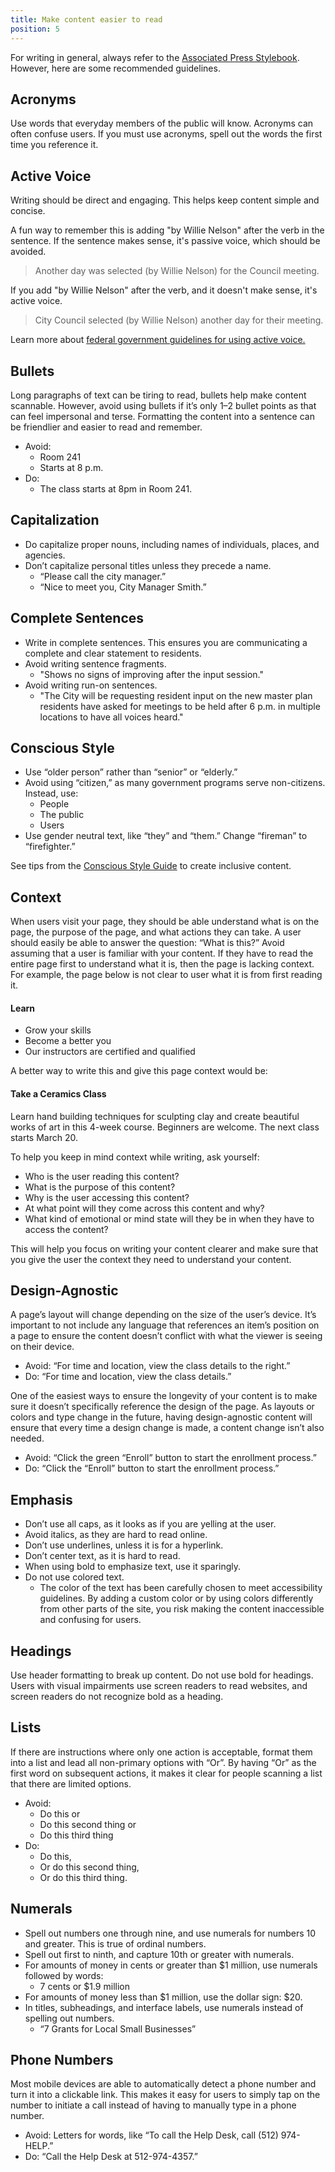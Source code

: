 ```yaml
---
title: Make content easier to read
position: 5
---
```

For writing in general, always refer to the [Associated Press Stylebook](https://www.apstylebook.com/). However, here are some recommended guidelines.

## Acronyms
Use words that everyday members of the public will know. Acronyms can often confuse users. If you must use acronyms, spell out the words the first time you reference it.

## Active Voice
Writing should be direct and engaging. This helps keep content simple and concise.

A fun way to remember this is adding "by Willie Nelson" after the verb in the sentence. If the sentence makes sense, it's passive voice, which should be avoided.

> Another day was selected (by Willie Nelson) for the Council meeting.

If you add "by Willie Nelson" after the verb, and it doesn't make sense, it's active voice.
> City Council selected (by Willie Nelson) another day for their meeting.

Learn more about [federal government guidelines for using active voice.](http://www.plainlanguage.gov/howto/guidelines/FederalPLGuidelines/writeActive.cfm)

## Bullets
Long paragraphs of text can be tiring to read, bullets help make content scannable. However, avoid using bullets if it’s only 1–2 bullet points as that can feel impersonal and terse. Formatting the content into a sentence can be friendlier and easier to read and remember.
* Avoid:
   * Room 241
   * Starts at 8 p.m.
* Do:
   * The class starts at 8pm in Room 241.

## Capitalization
* Do capitalize proper nouns, including names of individuals, places, and agencies.
* Don’t capitalize personal titles unless they precede a name.
    * “Please call the city manager.”
    * “Nice to meet you, City Manager Smith.”
    
## Complete Sentences
* Write in complete sentences. This ensures you are communicating a complete and clear statement to residents.
* Avoid writing sentence fragments.
    * "Shows no signs of improving after the input session."
* Avoid writing run-on sentences.
    * "The City will be requesting resident input on the new master plan residents have asked for meetings to be held after 6 p.m. in multiple locations to have all voices heard."

## Conscious Style
* Use “older person” rather than “senior” or “elderly.”
* Avoid using “citizen,” as many government programs serve non-citizens. Instead, use:
   * People
   * The public
   * Users
* Use gender neutral text, like “they” and “them.” Change “fireman” to “firefighter.”

See tips from the [Conscious Style Guide](http://consciousstyleguide.com/) to create inclusive content.

## Context
When users visit your page, they should be able understand what is on the page, the purpose of the page, and what actions they can take. A user should easily be able to answer the question: “What is this?” Avoid assuming that a user is familiar with your content. If they have to read the entire page first to understand what it is, then the page is lacking context. For example, the page below is not clear to user what it is from first reading it.

#### Learn
* Grow your skills
* Become a better you
* Our instructors are certified and qualified

A better way to write this and give this page context would be:

#### Take a Ceramics Class
Learn hand building techniques for sculpting clay and create beautiful works of art in this 4-week course. Beginners are welcome. The next class starts March 20. 

To help you keep in mind context while writing, ask yourself:
* Who is the user reading this content?
* What is the purpose of this content? 
* Why is the user accessing this content?
* At what point will they come across this content and why? 
* What kind of emotional or mind state will they be in when they have to access the content? 

This will help you focus on writing your content clearer and make sure that you give the user the context they need to understand your content. 

## Design-Agnostic
A page’s layout will change depending on the size of the user’s device. It’s important to not include any language that references an item’s position on a page to ensure the content doesn’t conflict with what the viewer is seeing on their device.
* Avoid: “For time and location, view the class details to the right.”
* Do: “For time and location, view the class details.”

One of the easiest ways to ensure the longevity of your content is to make sure it doesn’t specifically reference the design of the page. As layouts or colors and type change in the future, having design-agnostic content will ensure that every time a design change is made, a content change isn’t also needed.
* Avoid: “Click the green “Enroll” button to start the enrollment process.”
* Do: “Click the “Enroll” button to start the enrollment process.”

## Emphasis
* Don’t use all caps, as it looks as if you are yelling at the user.
* Avoid italics, as they are hard to read online.
* Don’t use underlines, unless it is for a hyperlink.
* Don’t center text, as it is hard to read.
* When using bold to emphasize text, use it sparingly.
* Do not use colored text.
   * The color of the text has been carefully chosen to meet accessibility guidelines. By adding a custom color or by using colors differently from other parts of the site, you risk making the content inaccessible and confusing for users.

## Headings
Use header formatting to break up content. Do not use bold for headings. Users with visual impairments use screen readers to read websites, and screen readers do not recognize bold as a heading.

## Lists
If there are instructions where only one action is acceptable, format them into a list and lead all non-primary options with “Or”. By having “Or” as the first word on subsequent actions, it makes it clear for people scanning a list that there are limited options.
* Avoid:
   * Do this or
   * Do this second thing or
   * Do this third thing
* Do:
   * Do this,
   * Or do this second thing,
   * Or do this third thing.

## Numerals
* Spell out numbers one through nine, and use numerals for numbers 10 and greater. This is true of ordinal numbers.
* Spell out first to ninth, and capture 10th or greater with numerals.
* For amounts of money in cents or greater than $1 million, use numerals followed by words:
   * 7 cents or $1.9 million
* For amounts of money less than $1 million, use the dollar sign: $20.
* In titles, subheadings, and interface labels, use numerals instead of spelling out numbers.
   * “7 Grants for Local Small Businesses”

## Phone Numbers
Most mobile devices are able to automatically detect a phone number and turn it into a clickable link. This makes it easy for users to simply tap on the number to initiate a call instead of having to manually type in a phone number.
* Avoid: Letters for words, like “To call the Help Desk, call (512) 974-HELP.”
* Do: “Call the Help Desk at 512-974-4357.”
